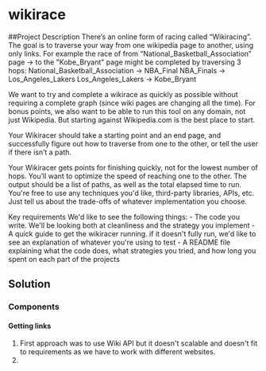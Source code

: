 # wikirace


##Project Description
There’s an online form of racing called “Wikiracing”.  The goal is to traverse your way from one wikipedia page to another, using only links. 
For example the race of from “National_Basketball_Association” page → to the "Kobe_Bryant" page might be completed by traversing 3 hops:
  National_Basketball_Association -> NBA_Final
    NBA_Finals -> Los_Angeles_Lakers
    Los_Angeles_Lakers → Kobe_Bryant

We want to try and complete a wikirace as quickly as possible without requiring a complete graph (since wiki pages are changing all the time). For bonus points, we also want to be able to run this tool on any domain, not just Wikipedia. But starting against Wikipedia.com is the best place to start.

Your Wikiracer should take a starting point and an end page, and successfully figure out how to traverse from one to the other, or tell the user if there isn’t a path. 

Your Wikiracer gets points for finishing quickly, not for the lowest number of hops. You’ll want to optimize the speed of reaching one to the other. The output should be a list of paths, as well as the total elapsed time to run. You're free to use any techniques you'd like, third-party libraries, APIs, etc. Just tell us about the trade-offs of whatever implementation you choose.

Key requirements
We'd like to see the following things:
    - The code you write. We'll be looking both at cleanliness and the strategy you implement
    - A quick guide to get the wikiracer running. if it doesn't fully run, we'd like to see an explanation of whatever you're using to test
    - A README file explaining what the code does, what strategies you tried, and how long you spent on each part of the projects

## Solution

### Components
#### Getting links
1. First approach was to use Wiki API but it doesn't scalable and doesn't fit to requirements as we have to work with different websites.
2. 
